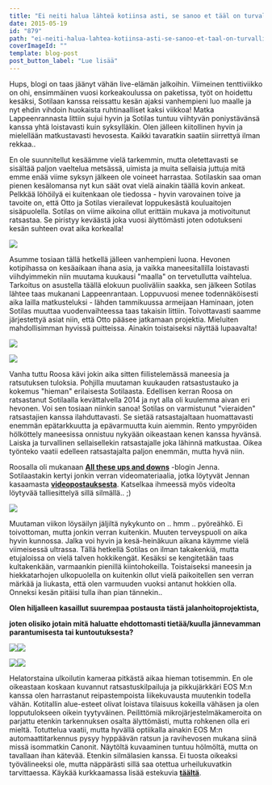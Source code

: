 ```yaml
---
title: "Ei neiti halua lähteä kotiinsa asti, se sanoo et tääl on turvallinen olo."
date: 2015-05-19
id: "879"
path: "ei-neiti-halua-lahtea-kotiinsa-asti-se-sanoo-et-taal-on-turvallinen-olo"
coverImageId: ""
template: blog-post
post_button_label: "Lue lisää"
---
```


Hups, blogi on taas jäänyt vähän live-elämän jalkoihin. Viimeinen tenttiviikko on ohi, ensimmäinen vuosi korkeakoulussa on paketissa, työt on hoidettu kesäksi, Sotilaan kanssa reissattu kesän ajaksi vanhempieni luo maalle ja nyt ehdin vihdoin huokaista ruhtinaalliset kaksi viikkoa! Matka Lappeenrannasta Iittiin sujui hyvin ja Sotilas tuntuu viihtyvän poniystävänsä kanssa yhtä loistavasti kuin syksylläkin. Olen jälleen kiitollinen hyvin ja mielellään matkustavasti hevosesta. Kaikki tavaratkin saatiin siirrettyä ilman rekkaa..

En ole suunnitellut kesäämme vielä tarkemmin, mutta oletettavasti se sisältää paljon vaeltelua metsässä, uimista ja muita sellaisia juttuja mitä emme enää viime syksyn jälkeen ole voineet harrastaa. Sotilaskin saa oman pienen kesälomansa nyt kun säät ovat vielä ainakin täällä kovin ankeat. Pelkkää löhöilyä ei kuitenkaan ole tiedossa - hyvin varovainen toive ja tavoite on, että Otto ja Sotilas vierailevat loppukesästä kouluaitojen sisäpuolella. Sotilas on viime aikoina ollut erittäin mukava ja motivoitunut ratsastaa. Se piristyy keväästä joka vuosi älyttömästi joten odotukseni kesän suhteen ovat aika korkealla!

[![](/images/IMG_3375_2.jpg)](http://2.bp.blogspot.com/-X-AaolDM-mw/VVr8wpZgjJI/AAAAAAAAJm0/tahTDXZLY9o/s1600/IMG_3375_2.jpg)

Asumme tosiaan tällä hetkellä jälleen vanhempieni luona. Hevonen kotipihassa on kesäaikaan ihana asia, ja vaikka maneesitallilla loistavasti viihdyimmekin niin muutama kuukausi "maalla" on tervetullutta vaihtelua. Tarkoitus on asustella täällä elokuun puoliväliin saakka, sen jälkeen Sotilas lähtee taas mukanani Lappeenrantaan. Loppuvuosi menee todennäköisesti aika lailla matkusteluksi - lähden tammikuussa armeijaan Haminaan, joten Sotilas muuttaa vuodenvaihteessa taas takaisin Iittiin. Toivottavasti saamme järjestettyä asiat niin, että Otto pääsee jatkamaan projektia. Mieluiten mahdollisimman hyvissä puitteissa. Ainakin toistaiseksi näyttää lupaavalta!

[![](/images/IMG_3402_.jpg)](http://2.bp.blogspot.com/-uj6YYtrDNnQ/VVr7NCp6-NI/AAAAAAAAJmA/7L-oSIv9Rzs/s1600/IMG_3402_.jpg)

[![](/images/IMG_3454_2.jpg)](http://2.bp.blogspot.com/-r4GCdyJNHVY/VVr-ZpCC1WI/AAAAAAAAJnA/5aoKzwVkoEA/s1600/IMG_3454_2.jpg)

Vanha tuttu Roosa kävi jokin aika sitten fiilistelemässä maneesia ja ratsutuksen tuloksia. Pohjilla muutaman kuukauden ratsastustauko ja kokemus "hieman" erilaisesta Sotilaasta. Edellisen kerran Roosa on ratsastanut Sotilaalla kevättalvella 2014 ja nyt alla oli kuulemma aivan eri hevonen. Voi sen tosiaan niinkin sanoa! Sotilas on varmistunut "vieraiden" ratsastajien kanssa ilahduttavasti. Se sietää ratsastajaltaan huomattavasti enemmän epätarkkuutta ja epävarmuutta kuin aiemmin. Rento ympyröiden hölköttely maneesissa onnistuu nykyään oikeastaan kenen kanssa hyvänsä. Laiska ja turvallinen sellaisellekin ratsastajalle joka lähinnä matkustaa. Oikea työnteko vaatii edelleen ratsastajalta paljon enemmän, mutta hyvä niin.

Roosalla oli mukanaan [**All these ups and downs**](http://all-these-ups-and-downs.blogspot.fi/) -blogin Jenna. Sotilaastakin kertyi jonkin verran videomateriaalia, jotka löytyvät Jennan kasaamasta **[videopostauksesta](https://www.youtube.com/watch?v=KyEAjsCBSJk)**. Katselkaa ihmeessä myös videolta löytyvää talliesittelyä sillä silmällä.. ;)

[![](/images/IMG_4210_.jpg)](http://4.bp.blogspot.com/-WTmTdkQAFSs/VVr7YA2YLPI/AAAAAAAAJmU/MG5ePPvKF9E/s1600/IMG_4210_.jpg)

Muutaman viikon löysäilyn jäljiltä nykykunto on .. hmm .. pyöreähkö. Ei toivottoman, mutta jonkin verran kuitenkin. Muuten terveyspuoli on aika hyvin kunnossa. Jalka voi hyvin ja kesä-heinäkuun aikana käymme vielä viimeisessä ultrassa. Tällä hetkellä Sotilas on ilman takakenkiä, mutta etujaloissa on vielä talven hokkikengät. Kesäksi se kengitetään taas kultakenkään, varmaankin pienillä kiintohokeilla. Toistaiseksi maneesin ja hiekkatarhojen ulkopuolella on kuitenkin ollut vielä paikoitellen sen verran märkää ja liukasta, että olen varmuuden vuoksi antanut hokkien olla. Onneksi kesän pitäisi tulla ihan pian tännekin..

**Olen hiljalleen kasaillut suurempaa postausta tästä jalanhoitoprojektista,**

**joten olisiko jotain mitä haluatte ehdottomasti tietää/kuulla jännevamman parantumisesta tai kuntoutuksesta?**

[![](/images/IMG_3715_.jpg)](http://2.bp.blogspot.com/-QSnZrxyKXws/VVsFygIwg_I/AAAAAAAAJnY/SCXIDB98keY/s1600/IMG_3715_.jpg)[![](/images/IMG_3774_.jpg)](http://1.bp.blogspot.com/-NBpYBDbKkYw/VVsFyeOlZmI/AAAAAAAAJnQ/uKqbwR5HYN0/s1600/IMG_3774_.jpg)

[![](/images/IMG_3890_.jpg)](http://3.bp.blogspot.com/-x4PjuoVfT4Q/VVsFyg8HhbI/AAAAAAAAJnU/ugcYY1s430A/s1600/IMG_3890_.jpg)[![](/images/IMG_3972_.jpg)](http://3.bp.blogspot.com/-vBEzMOKZ_tY/VVsF0Txka1I/AAAAAAAAJno/WsH-hNiiR74/s1600/IMG_3972_.jpg)

Helatorstaina ulkoilutin kameraa pitkästä aikaa hieman totisemmin. En ole oikeastaan koskaan kuvannut ratsastuskilpailuja ja pikkujärkkäri EOS M:n kanssa olen harrastanut reipastempoista liikekuvausta muutenkin todella vähän. Kotitallin alue-esteet olivat loistava tilaisuus kokeilla vähäsen ja olen lopputulokseen oikein tyytyväinen. Peilittömiä mikrojärjestelmäkameroita on parjattu etenkin tarkennuksen osalta älyttömästi, mutta rohkenen olla eri mieltä. Totuttelua vaatii, mutta hyvällä optiikalla ainakin EOS M:n automaattitarkennus pysyy hyppäävän ratsun ja ravihevosen mukana siinä missä isommatkin Canonit. Näytöltä kuvaaminen tuntuu hölmöltä, mutta on tavallaan ihan kätevää. Etenkin silmälasien kanssa. Ei tuosta oikeaksi työvälineeksi ole, mutta näppärästi sillä saa otettua urheilukuvatkin tarvittaessa. Käykää kurkkaamassa lisää estekuvia [**täältä**](http://maisaw.otukset.fi/kuvat/2015/14.5.+Estekilpailut,+HUBS/).
